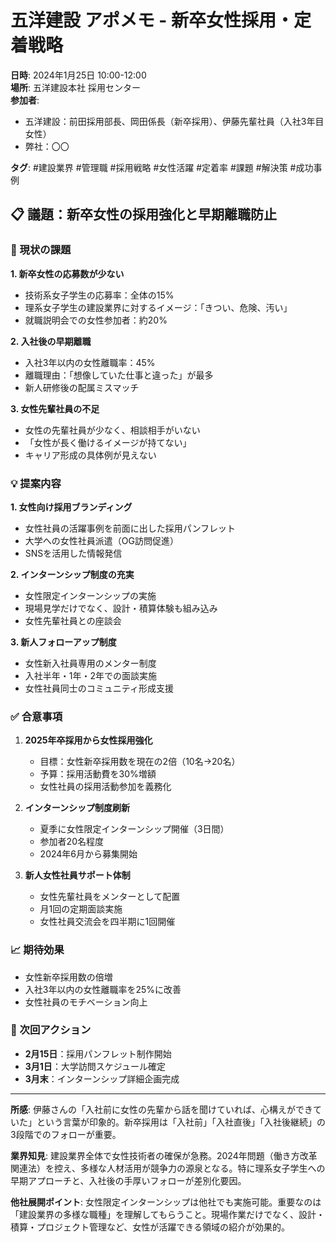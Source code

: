 # 五洋建設 アポメモ - 新卒女性採用・定着戦略

**日時**: 2024年1月25日 10:00-12:00  
**場所**: 五洋建設本社 採用センター  
**参加者**: 
- 五洋建設：前田採用部長、岡田係長（新卒採用）、伊藤先輩社員（入社3年目女性）
- 弊社：〇〇

**タグ**: #建設業界 #管理職 #採用戦略 #女性活躍 #定着率 #課題 #解決策 #成功事例

## 📋 議題：新卒女性の採用強化と早期離職防止

### 🚨 現状の課題

**1. 新卒女性の応募数が少ない**
- 技術系女子学生の応募率：全体の15%
- 理系女子学生の建設業界に対するイメージ：「きつい、危険、汚い」
- 就職説明会での女性参加者：約20%

**2. 入社後の早期離職**
- 入社3年以内の女性離職率：45%
- 離職理由：「想像していた仕事と違った」が最多
- 新人研修後の配属ミスマッチ

**3. 女性先輩社員の不足**
- 女性の先輩社員が少なく、相談相手がいない
- 「女性が長く働けるイメージが持てない」
- キャリア形成の具体例が見えない

### 💡 提案内容

**1. 女性向け採用ブランディング**
- 女性社員の活躍事例を前面に出した採用パンフレット
- 大学への女性社員派遣（OG訪問促進）
- SNSを活用した情報発信

**2. インターンシップ制度の充実**
- 女性限定インターンシップの実施
- 現場見学だけでなく、設計・積算体験も組み込み
- 女性先輩社員との座談会

**3. 新人フォローアップ制度**
- 女性新入社員専用のメンター制度
- 入社半年・1年・2年での面談実施
- 女性社員同士のコミュニティ形成支援

### ✅ 合意事項

1. **2025年卒採用から女性採用強化**
   - 目標：女性新卒採用数を現在の2倍（10名→20名）
   - 予算：採用活動費を30%増額
   - 女性社員の採用活動参加を義務化

2. **インターンシップ制度刷新**
   - 夏季に女性限定インターンシップ開催（3日間）
   - 参加者20名程度
   - 2024年6月から募集開始

3. **新人女性社員サポート体制**
   - 女性先輩社員をメンターとして配置
   - 月1回の定期面談実施
   - 女性社員交流会を四半期に1回開催

### 📈 期待効果

- 女性新卒採用数の倍増
- 入社3年以内の女性離職率を25%に改善
- 女性社員のモチベーション向上

### 🔄 次回アクション

- **2月15日**：採用パンフレット制作開始
- **3月1日**：大学訪問スケジュール確定
- **3月末**：インターンシップ詳細企画完成

---

**所感**: 
伊藤さんの「入社前に女性の先輩から話を聞けていれば、心構えができていた」という言葉が印象的。新卒採用は「入社前」「入社直後」「入社後継続」の3段階でのフォローが重要。

**業界知見**: 
建設業界全体で女性技術者の確保が急務。2024年問題（働き方改革関連法）を控え、多様な人材活用が競争力の源泉となる。特に理系女子学生への早期アプローチと、入社後の手厚いフォローが差別化要因。

**他社展開ポイント**: 
女性限定インターンシップは他社でも実施可能。重要なのは「建設業界の多様な職種」を理解してもらうこと。現場作業だけでなく、設計・積算・プロジェクト管理など、女性が活躍できる領域の紹介が効果的。 